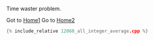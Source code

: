 Time waster problem.

Got to [Home1](README.md)
Go to [Home2](../../../README.md)

```cpp
{% include_relative 12060_all_integer_average.cpp %}
```



<!--
Notes for Me:
Formatted.
Cross-platform
Tested.
-->
